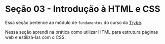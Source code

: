 # Seção 03 - Introdução à HTML e CSS

Essa seção pertence ao módulo de `fundamentos` do curso da [Trybe](https://www.betrybe.com/).

Nessa seção aprendi na prática como utilizar HTML para estrutura páginas web e estilizá-las com o CSS.